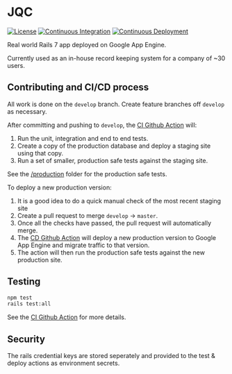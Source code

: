 # JQC

[![License](https://img.shields.io/github/license/tom-barone/JQC?color=silver)](https://github.com/tom-barone/JQC/blob/master/LICENSE.txt)
[![Continuous Integration](https://img.shields.io/github/actions/workflow/status/tom-barone/JQC/continuous-integration.yml?branch=develop&label=CI)](https://github.com/tom-barone/JQC/actions?query=branch:develop)
[![Continuous Deployment](https://img.shields.io/github/actions/workflow/status/tom-barone/JQC/continuous-deployment.yml?branch=master&label=CD)](https://github.com/tom-barone/JQC/actions?query=branch:master)

Real world Rails 7 app deployed on Google App Engine.

Currently used as an in-house record keeping system for a company of ~30 users.

## Contributing and CI/CD process

All work is done on the `develop` branch. Create feature branches off `develop` as necessary.

After committing and pushing to `develop`, the [CI Github Action](https://github.com/tom-barone/JQC/actions/workflows/continuous-integration.yml) will:

1. Run the unit, integration and end to end tests.
1. Create a copy of the production database and deploy a staging site using that copy.
1. Run a set of smaller, production safe tests against the staging site.

See the [/production](https://github.com/tom-barone/JQC/tree/master/production) folder for the production safe tests.

To deploy a new production version:

1. It is a good idea to do a quick manual check of the most recent staging site
1. Create a pull request to merge `develop` -> `master`.
1. Once all the checks have passed, the pull request will automatically merge.
1. The [CD Github Action](https://github.com/tom-barone/JQC/actions/workflows/continuous-deployment.yml) will deploy a new production version to Google App Engine and migrate traffic to that version.
1. The action will then run the production safe tests against the new production site.

## Testing

```bash
npm test
rails test:all
```

See the [CI Github Action](https://github.com/tom-barone/JQC/actions/workflows/continuous-integration.yml) for more details.

## Security

The rails credential keys are stored seperately and provided to the test & deploy actions as environment secrets.
